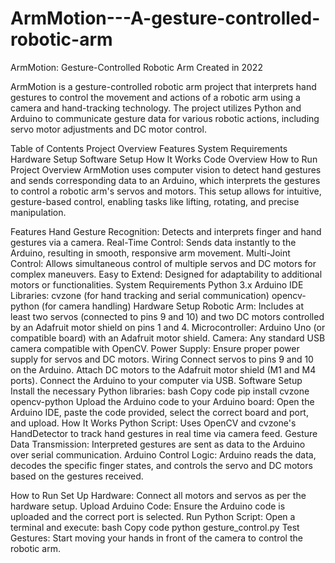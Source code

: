 # ArmMotion---A-gesture-controlled-robotic-arm
ArmMotion: Gesture-Controlled Robotic Arm
Created in 2022

ArmMotion is a gesture-controlled robotic arm project that interprets hand gestures to control the movement and actions of a robotic arm using a camera and hand-tracking technology. The project utilizes Python and Arduino to communicate gesture data for various robotic actions, including servo motor adjustments and DC motor control.

Table of Contents
Project Overview
Features
System Requirements
Hardware Setup
Software Setup
How It Works
Code Overview
How to Run
Project Overview
ArmMotion uses computer vision to detect hand gestures and sends corresponding data to an Arduino, which interprets the gestures to control a robotic arm's servos and motors. This setup allows for intuitive, gesture-based control, enabling tasks like lifting, rotating, and precise manipulation.

Features
Hand Gesture Recognition: Detects and interprets finger and hand gestures via a camera.
Real-Time Control: Sends data instantly to the Arduino, resulting in smooth, responsive arm movement.
Multi-Joint Control: Allows simultaneous control of multiple servos and DC motors for complex maneuvers.
Easy to Extend: Designed for adaptability to additional motors or functionalities.
System Requirements
Python 3.x
Arduino IDE
Libraries:
cvzone (for hand tracking and serial communication)
opencv-python (for camera handling)
Hardware Setup
Robotic Arm: Includes at least two servos (connected to pins 9 and 10) and two DC motors controlled by an Adafruit motor shield on pins 1 and 4.
Microcontroller: Arduino Uno (or compatible board) with an Adafruit motor shield.
Camera: Any standard USB camera compatible with OpenCV.
Power Supply: Ensure proper power supply for servos and DC motors.
Wiring
Connect servos to pins 9 and 10 on the Arduino.
Attach DC motors to the Adafruit motor shield (M1 and M4 ports).
Connect the Arduino to your computer via USB.
Software Setup
Install the necessary Python libraries:
bash
Copy code
pip install cvzone opencv-python
Upload the Arduino code to your Arduino board:
Open the Arduino IDE, paste the code provided, select the correct board and port, and upload.
How It Works
Python Script: Uses OpenCV and cvzone's HandDetector to track hand gestures in real time via camera feed.
Gesture Data Transmission: Interpreted gestures are sent as data to the Arduino over serial communication.
Arduino Control Logic: Arduino reads the data, decodes the specific finger states, and controls the servo and DC motors based on the gestures received.

How to Run
Set Up Hardware: Connect all motors and servos as per the hardware setup.
Upload Arduino Code: Ensure the Arduino code is uploaded and the correct port is selected.
Run Python Script:
Open a terminal and execute:
bash
Copy code
python gesture_control.py
Test Gestures: Start moving your hands in front of the camera to control the robotic arm.
